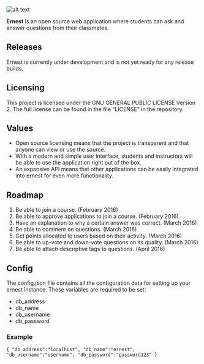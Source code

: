 ![alt text](http://i.imgur.com/NQWIZVI.png "ernest")


**Ernest** is an open source web application where students can ask and answer questions from their classmates.

## Releases
Ernest is currently under development and is not yet ready for any release builds.

## Licensing
This project is licensed under the GNU GENERAL PUBLIC LICENSE Version 2. The full license can be found in the file "LICENSE" in the repository.

## Values
* Open source licensing means that the project is transparent and that anyone can view or use the source.
* With a modern and simple user interface, students and instructors will be able to use the application right out of the box.
* An expansive API means that other applications can be easily integrated into ernest for even more functionality.

## Roadmap
1. Be able to join a course. (February 2016)
2. Be able to approve applications to join a course. (February 2016)
3. Have an explanation to why a certain answer was correct. (March 2016)
4. Be able to comment on questions. (March 2016)
5. Get points allocated to users based on their activity. (March 2016)
6. Be able to up-vote and down-vote questions on its quality. (March 2016)
7. Be able to attach descriptive tags to questions. (April 2016)

## Config
The config.json file contains all the configuration data for setting up your ernest instance. These variables are required to be set:
* db_address
* db_name
* db_username
* db_password

### Example


`{
  "db_address":"localhost",
  "db_name":"ernest",
  "db_username":"username",
  "db_password":"password123"
}`

